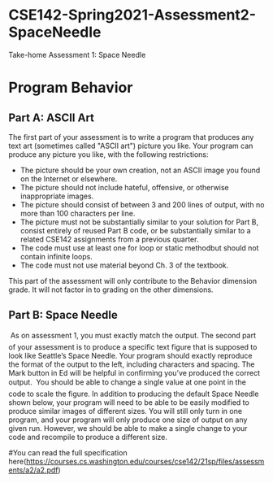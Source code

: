 # CSE142-Spring2021-Assessment2-SpaceNeedle
Take-home Assessment 1: Space Needle

# Program Behavior
## Part A: ASCII Art
The first part of your assessment is to write a program that produces any text art (sometimes called "ASCII art") picture you like. Your program can produce any picture you like, with the following restrictions:
- The picture should be your own creation, not an ASCII image you found on the Internet or elsewhere.
- The picture should not include hateful, offensive, or otherwise inappropriate images.
- The picture should consist of between 3 and 200 lines of output, with no more than 100 characters per line.
- The picture must not be substantially similar to your solution for Part B, consist entirely of reused Part B code, or be substantially similar to a related CSE142 assignments from a previous quarter.
- The code must use at least one for loop or static methodbut should not contain infinite loops.
- The code must not use material beyond Ch. 3 of the textbook.

This part of the assessment will only contribute to the Behavior dimension grade. It will not factor in to grading on the other dimensions.

## Part B: Space Needle

As on assessment 1, you must exactly match the output. The second part of your assessment is to produce a specific text figure that is supposed to look like Seattle’s Space Needle. Your program should exactly reproduce the format of the output to the left, including characters and spacing. The Mark button in Ed will be helpful in confirming you’ve produced the correct output.

You should be able to change a single value at one point in the code to scale the figure. In addition to producing the default Space Needle shown below, your program will need to be able to be easily modified to produce similar images of different sizes. You will still only turn in one program, and your program will only produce one size of output on any given run. However, we should be able to make a single change to your code and recompile to produce a different size.

#You can read the full specification here(https://courses.cs.washington.edu/courses/cse142/21sp/files/assessments/a2/a2.pdf)

